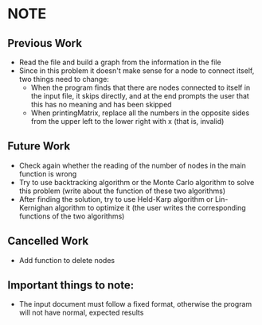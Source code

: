 # NOTE

## Previous Work

- Read the file and build a graph from the information in the file
- Since in this problem it doesn't make sense for a node to connect itself, two things need to change:
    + When the program finds that there are nodes connected to itself in the input file, it skips directly, and at the end prompts the user that this has no meaning and has been skipped
    + When printingMatrix, replace all the numbers in the opposite sides from the upper left to the lower right with x (that is, invalid)

## Future Work

- Check again whether the reading of the number of nodes in the main function is wrong
- Try to use backtracking algorithm or the Monte Carlo algorithm to solve this problem (write about the function of these two algorithms)
- After finding the solution, try to use Held-Karp algorithm or Lin-Kernighan algorithm to optimize it (the user writes the corresponding functions of the two algorithms)

## Cancelled Work

- Add function to delete nodes

## Important things to note:

- The input document must follow a fixed format, otherwise the program will not have normal, expected results